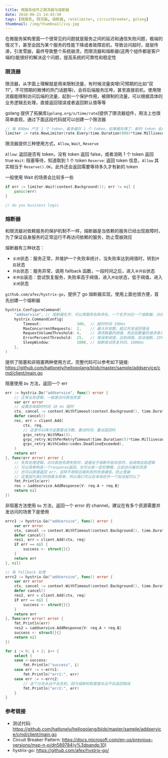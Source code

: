 ```yaml
---
title: 微服务组件之限流器与熔断器
date: 2018-06-21 14:43:50
tags: [微服务, 限流器, 熔断器, ratelimiter, circuitbreaker, golang]
thumbnail: /img/thumbnail/ivy.jpg
---
```


在微服务架构里面一个很常见的问题就是服务之间的延迟和通信失败问题，极端的情况下，甚至会因为某个服务的性能下降或者故障宕机，导致访问超时，层层传递，引发雪崩，最终导致整个系统崩溃，而限流器和熔断器(这两个组件都是客户端的)能很好的解决这个问题，提高系统的可靠性和稳定性

### 限流器

限流器，从字面上理解就是用来限制流量，有时候流量突增(可预期的比如“双11”，不可预期的微博的热门话题等)，会将后端服务压垮，甚至直接宕机，使用限流器能限制访问后端的流量，起到一个保护作用，被限制的流量，可以根据具体的业务逻辑去处理，直接返回错误或者返回默认值等等

golang 提供了拓展库(`golang.org/x/time/rate`)提供了限流器组件，用法上也很简单直观，通过下面这段代码就可以创建一个限流器

``` go
// 每 800ms 产生 1 个 token，最多缓存 1 个 token，如果缓存满了，新的 token 会被丢弃
limiter := rate.NewLimiter(rate.Every(time.Duration(800)*time.Millisecond), 1)
```

限流器提供三种使用方式，`Allow`, `Wait`, `Reserve`

`Allow`: 返回是否有 token，没有 token 返回 false，或者消耗 1 个 token 返回 true
`Wait`: 阻塞等待，知道取到 1 个 token
`Reserve`: 返回 token 信息，`Allow` 其实相当于 `Reserve().OK`，此外还会返回需要等待多久才有新的 token

一般使用 Wait 的场景会比较多一些

``` go
if err := limiter.Wait(context.Background()); err != nil {
    panic(err)
}

// do you business logic
```

### 熔断器

和限流器对依赖服务的保护机制不一样，熔断器是当依赖的服务已经出现故障时，为了保证自身服务的正常运行不再访问依赖的服务，防止雪崩效应

熔断器有三种状态：

- `关闭`状态：服务正常，并维护一个失败率统计，当失败率达到阀值时，转到`开启`状态
- `开启`状态：服务异常，调用 fallback 函数，一段时间之后，进入`半开启`状态
- `半开启`装态：尝试恢复服务，失败率高于阀值，进入`开启`状态，低于阀值，进入`关闭`状态

`github.com/afex/hystrix-go`，提供了 go 熔断器实现，使用上面也很方便，首先创建一个熔断器

``` go
hystrix.ConfigureCommand(
    "addservice", // 熔断器名字，可以用服务名称命名，一个名字对应一个熔断器，对应一份熔断策略
    hystrix.CommandConfig{
        Timeout:                100,  // 超时时间 100ms
        MaxConcurrentRequests:  2,    // 最大并发数，超过并发返回错误
        RequestVolumeThreshold: 4,    // 请求数量的阀值，用这些数量的请求来计算阀值
        ErrorPercentThreshold:  25,   // 错误率阀值，达到阀值，启动熔断，25%
        SleepWindow:            1000, // 熔断尝试恢复时间，1000ms
    },
)
```

提供了阻塞和非阻塞两种使用方式，完整代码可以参考如下链接: <https://github.com/hatlonely/hellogolang/blob/master/sample/addservice/cmd/client/main.go>

阻塞使用 `Do` 方法，返回一个 err

``` go
err := hystrix.Do("addservice", func() error {
    // 正常业务逻辑，一般是访问其他资源
    var err error
    // 设置总体超时时间 10 ms 超时
    ctx, cancel := context.WithTimeout(context.Background(), time.Duration(50*time.Millisecond))
    defer cancel()
    res, err = client.Add(
        ctx, req,
        // 这里可以再次设置重试次数，重试时间，重试返回码
        grpc_retry.WithMax(3),
        grpc_retry.WithPerRetryTimeout(time.Duration(5)*time.Millisecond),
        grpc_retry.WithCodes(codes.DeadlineExceeded),
    )
    return err
}, func(err error) error {
    // 失败处理逻辑，访问其他资源失败时，或者处于熔断开启状态时，会调用这段逻辑
    // 可以简单构造一个response返回，也可以有一定的策略，比如访问备份资源
    // 也可以直接返回 err，这样不用和远端失败的资源通信，防止雪崩
    // 这里因为我们的场景太简单，所以我们可以在本地在作一个加法就可以了
    fmt.Println(err)
    res = &addservice.AddResponse{V: req.A + req.B}
    return nil
})
```

非阻塞方法使用 `Go` 方法，返回一个 error 的 channel，建议在有多个资源需要并发访问的场景下是使用

```go
errc1 := hystrix.Go("addservice", func() error {
    var err error
    ctx, cancel := context.WithTimeout(context.Background(), time.Duration(50*time.Millisecond))
    defer cancel()
    res1, err = client.Add(ctx, req)
    if err == nil {
        success <- struct{}{}
    }
    return err
}, nil)

// 有 fallback 处理
errc2 := hystrix.Go("addservice", func() error {
    var err error
    ctx, cancel := context.WithTimeout(context.Background(), time.Duration(50*time.Millisecond))
    defer cancel()
    res2, err = client.Add(ctx, req)
    if err == nil {
        success <- struct{}{}
    }
    return err
}, func(err error) error {
    fmt.Println(err)
    res2 = &addservice.AddResponse{V: req.A + req.B}
    success <- struct{}{}
    return nil
})

for i := 0; i < 2; i++ {
    select {
    case <-success:
        fmt.Println("success", i)
    case err := <-errc1:
        fmt.Println("err1:", err)
    case err := <-errc2:
        // 这个分支永远不会走到，因为熔断机制里面永远不会返回错误
        fmt.Println("err2:", err)
    }
}
```

### 参考链接

- 测试代码: <https://github.com/hatlonely/hellogolang/blob/master/sample/addservice/cmd/client/main.go>
- Circuit Breaker Pattern: <https://docs.microsoft.com/en-us/previous-versions/msp-n-p/dn589784(v%3dpandp.10)>
- hystrix-go: <https://github.com/afex/hystrix-go/>